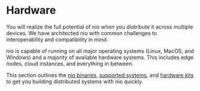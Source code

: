# Hardware

You will realize the full potential of nio when you distribute it across multiple devices. We have architected nio with common challenges to interoperability and compatibility in mind.

nio is capable of running on all major operating systems (Linux, MacOS, and Windows) and a majority of available hardware systems. This includes edge nodes, cloud instances, and everything in between.

This section outlines the [nio binaries](/binaries/README.md), [supported systems](/hardware/compute-install.html), and [hardware kits](/hardware/kits-sensors.html) to get you building distributed systems with nio quickly.
